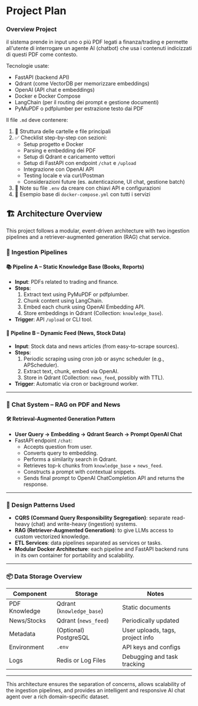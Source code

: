 # Project Plan

 
### Overview Project
il sistema prende in input uno o più PDF legati a finanza/trading e permette all'utente di interrogare un agente AI (chatbot) che usa i contenuti indicizzati di questi PDF come contesto.

Tecnologie usate:
- FastAPI (backend API)
- Qdrant (come VectorDB per memorizzare embeddings)
- OpenAI (API chat e embeddings)
- Docker e Docker Compose
- LangChain (per il routing dei prompt e gestione documenti)
- PyMuPDF o pdfplumber per estrazione testo dai PDF

Il file `.md` deve contenere:
1. 📁 Struttura delle cartelle e file principali
2. ✅ Checklist step-by-step con sezioni:
   - Setup progetto e Docker
   - Parsing e embedding dei PDF
   - Setup di Qdrant e caricamento vettori
   - Setup di FastAPI con endpoint `/chat` e `/upload`
   - Integrazione con OpenAI API
   - Testing locale e via curl/Postman
   - Considerazioni future (es. autenticazione, UI chat, gestione batch)
3. 📌 Note su file `.env` da creare con chiavi API e configurazioni
4. 🐳 Esempio base di `docker-compose.yml` con tutti i servizi


## 🏗️ Architecture Overview

This project follows a modular, event-driven architecture with two ingestion pipelines and a retriever-augmented generation (RAG) chat service.

### 🔄 Ingestion Pipelines

#### 📚 Pipeline A – Static Knowledge Base (Books, Reports)
- **Input**: PDFs related to trading and finance.
- **Steps**:
  1. Extract text using PyMuPDF or pdfplumber.
  2. Chunk content using LangChain.
  3. Embed each chunk using OpenAI Embedding API.
  4. Store embeddings in Qdrant (Collection: `knowledge_base`).
- **Trigger**: API `/upload` or CLI tool.

#### 📰 Pipeline B – Dynamic Feed (News, Stock Data)
- **Input**: Stock data and news articles (from easy-to-scrape sources).
- **Steps**:
  1. Periodic scraping using cron job or async scheduler (e.g., APScheduler).
  2. Extract text, chunk, embed via OpenAI.
  3. Store in Qdrant (Collection: `news_feed`, possibly with TTL).
- **Trigger**: Automatic via cron or background worker.

---

### 🧠 Chat System – RAG on PDF and News

#### 🛠️ Retrieval-Augmented Generation Pattern
- **User Query → Embedding → Qdrant Search → Prompt OpenAI Chat**
- FastAPI endpoint `/chat`:
  - Accepts question from user.
  - Converts query to embedding.
  - Performs a similarity search in Qdrant.
  - Retrieves top-k chunks from `knowledge_base` + `news_feed`.
  - Constructs a prompt with contextual snippets.
  - Sends final prompt to OpenAI ChatCompletion API and returns the response.

---

### 🧱 Design Patterns Used

- **CQRS (Command Query Responsibility Segregation)**: separate read-heavy (chat) and write-heavy (ingestion) systems.
- **RAG (Retriever-Augmented Generation)**: to give LLMs access to custom vectorized knowledge.
- **ETL Services**: data pipelines separated as services or tasks.
- **Modular Docker Architecture**: each pipeline and FastAPI backend runs in its own container for portability and scalability.

---

### 📦 Data Storage Overview

| Component       | Storage              | Notes                             |
|----------------|----------------------|-----------------------------------|
| PDF Knowledge   | Qdrant (`knowledge_base`) | Static documents                  |
| News/Stocks     | Qdrant (`news_feed`)      | Periodically updated              |
| Metadata        | (Optional) PostgreSQL     | User uploads, tags, project info  |
| Environment     | `.env`                 | API keys and configs               |
| Logs            | Redis or Log Files       | Debugging and task tracking       |

---

This architecture ensures the separation of concerns, allows scalability of the ingestion pipelines, and provides an intelligent and responsive AI chat agent over a rich domain-specific dataset.
